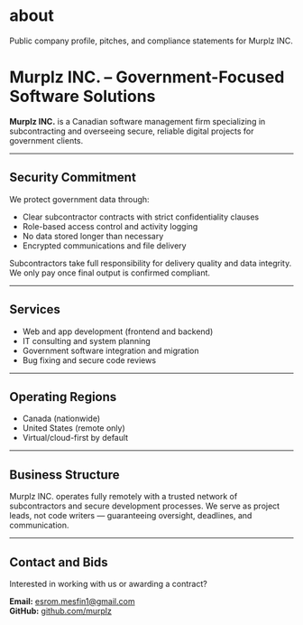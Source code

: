 # about
Public company profile, pitches, and compliance statements for Murplz INC.

# Murplz INC. – Government-Focused Software Solutions

**Murplz INC.** is a Canadian software management firm specializing in subcontracting and overseeing secure, reliable digital projects for government clients.

---

## Security Commitment

We protect government data through:
- Clear subcontractor contracts with strict confidentiality clauses
- Role-based access control and activity logging
- No data stored longer than necessary
- Encrypted communications and file delivery

Subcontractors take full responsibility for delivery quality and data integrity. We only pay once final output is confirmed compliant.

---

## Services

- Web and app development (frontend and backend)
- IT consulting and system planning
- Government software integration and migration
- Bug fixing and secure code reviews

---

## Operating Regions

- Canada (nationwide)
- United States (remote only)
- Virtual/cloud-first by default

---

## Business Structure

Murplz INC. operates fully remotely with a trusted network of subcontractors and secure development processes. We serve as project leads, not code writers — guaranteeing oversight, deadlines, and communication.

---

## Contact and Bids

Interested in working with us or awarding a contract?

**Email:** esrom.mesfin1@gmail.com  
**GitHub:** [github.com/murplz](https://github.com/murplz)
